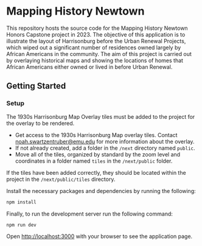 # Mapping History Newtown

This repository hosts the source code for the Mapping History Newtown Honors Capstone project in 2023. The objective of this application is to illustrate the layout of Harrisonburg before the Urban Renewal Projects, which wiped out a significant number of residences owned largely by African Americans in the community. The aim of this project is carried out by overlaying historical maps and showing the locations of homes that African Americans either owned or lived in before Urban Renewal.

## Getting Started

### Setup

The 1930s Harrisonburg Map Overlay tiles must be added to the project for the overlay to be rendered.
- Get access to the 1930s Harrisonburg Map overlay tiles. Contact [noah.swartzentruber@emu.edu](mailto:noah.swartzentruber@emu.edu) for more information about the overlay.
- If not already created, add a folder in the `/next` directory named `public`.
- Move all of the tiles, organized by standard by the zoom level and coordinates in a folder named `tiles` in the `/next/public` folder.

If the tiles have been added correctly, they should be located within the project in the `/next/public/tiles` directory.


Install the necessary packages and dependencies by running the following:
```bash
npm install
```

Finally, to run the development server run the following command:
```bash
npm run dev
```

Open [http://localhost:3000](http://localhost:3000) with your browser to see the application page.
